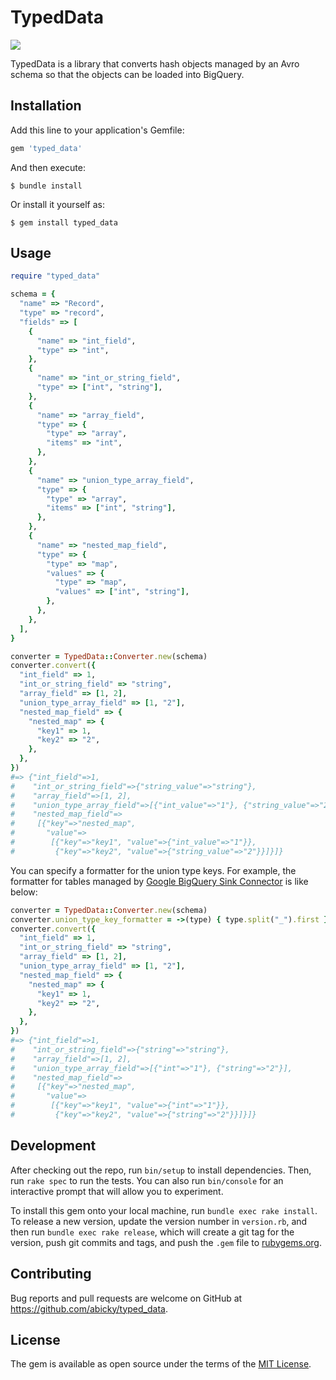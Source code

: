 # TypedData

![](https://github.com/abicky/typed_data/workflows/CI/badge.svg?branch=master)

TypedData is a library that converts hash objects managed by an Avro schema so that the objects can be loaded into BigQuery.


## Installation

Add this line to your application's Gemfile:

```ruby
gem 'typed_data'
```

And then execute:

    $ bundle install

Or install it yourself as:

    $ gem install typed_data

## Usage

```ruby
require "typed_data"

schema = {
  "name" => "Record",
  "type" => "record",
  "fields" => [
    {
      "name" => "int_field",
      "type" => "int",
    },
    {
      "name" => "int_or_string_field",
      "type" => ["int", "string"],
    },
    {
      "name" => "array_field",
      "type" => {
        "type" => "array",
        "items" => "int",
      },
    },
    {
      "name" => "union_type_array_field",
      "type" => {
        "type" => "array",
        "items" => ["int", "string"],
      },
    },
    {
      "name" => "nested_map_field",
      "type" => {
        "type" => "map",
        "values" => {
          "type" => "map",
          "values" => ["int", "string"],
        },
      },
    },
  ],
}

converter = TypedData::Converter.new(schema)
converter.convert({
  "int_field" => 1,
  "int_or_string_field" => "string",
  "array_field" => [1, 2],
  "union_type_array_field" => [1, "2"],
  "nested_map_field" => {
    "nested_map" => {
      "key1" => 1,
      "key2" => "2",
    },
  },
})
#=> {"int_field"=>1,
#    "int_or_string_field"=>{"string_value"=>"string"},
#    "array_field"=>[1, 2],
#    "union_type_array_field"=>[{"int_value"=>"1"}, {"string_value"=>"2"}],
#    "nested_map_field"=>
#     [{"key"=>"nested_map",
#       "value"=>
#        [{"key"=>"key1", "value"=>{"int_value"=>"1"}},
#         {"key"=>"key2", "value"=>{"string_value"=>"2"}}]}]}
```

You can specify a formatter for the union type keys. For example, the formatter for tables managed by [Google BigQuery Sink Connector](https://docs.confluent.io/current/connect/kafka-connect-bigquery/index.html) is like below:

```ruby
converter = TypedData::Converter.new(schema)
converter.union_type_key_formatter = ->(type) { type.split("_").first }
converter.convert({
  "int_field" => 1,
  "int_or_string_field" => "string",
  "array_field" => [1, 2],
  "union_type_array_field" => [1, "2"],
  "nested_map_field" => {
    "nested_map" => {
      "key1" => 1,
      "key2" => "2",
    },
  },
})
#=> {"int_field"=>1,
#    "int_or_string_field"=>{"string"=>"string"},
#    "array_field"=>[1, 2],
#    "union_type_array_field"=>[{"int"=>"1"}, {"string"=>"2"}],
#    "nested_map_field"=>
#     [{"key"=>"nested_map",
#       "value"=>
#        [{"key"=>"key1", "value"=>{"int"=>"1"}},
#         {"key"=>"key2", "value"=>{"string"=>"2"}}]}]}
```


## Development

After checking out the repo, run `bin/setup` to install dependencies. Then, run `rake spec` to run the tests. You can also run `bin/console` for an interactive prompt that will allow you to experiment.

To install this gem onto your local machine, run `bundle exec rake install`. To release a new version, update the version number in `version.rb`, and then run `bundle exec rake release`, which will create a git tag for the version, push git commits and tags, and push the `.gem` file to [rubygems.org](https://rubygems.org).

## Contributing

Bug reports and pull requests are welcome on GitHub at https://github.com/abicky/typed_data.


## License

The gem is available as open source under the terms of the [MIT License](https://opensource.org/licenses/MIT).
